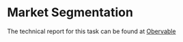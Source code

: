 # Market Segmentation
The technical report for this task can be found at <a href="https://observablehq.com/d/49e10841552c7a46">Obervable</a>